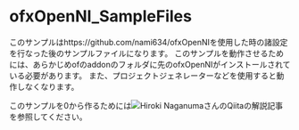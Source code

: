 # ofxOpenNI_SampleFiles

このサンプルはhttps://github.com/nami634/ofxOpenNIを使用した時の諸設定を行なった後のサンプルファイルになります。
このサンプルを動作させるためには、あらかじめofのaddonのフォルダに先のofxOpenNIがインストールされている必要があります。
また、プロジェクトジェネレーターなどを使用すると動作しなくなります。

このサンプルを0から作るためには![Hiroki NaganumaさんのQiitaの解説記事](https://qiita.com/Hiroki11x/items/f66c99db124c1ff53594)を参照してください。
